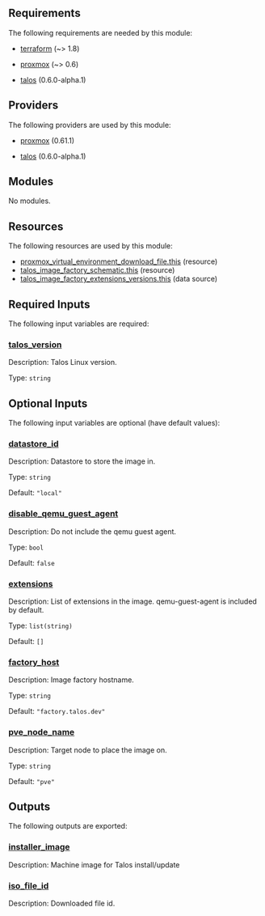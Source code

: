 <!-- BEGIN_TF_DOCS -->
## Requirements

The following requirements are needed by this module:

- <a name="requirement_terraform"></a> [terraform](#requirement\_terraform) (~> 1.8)

- <a name="requirement_proxmox"></a> [proxmox](#requirement\_proxmox) (~> 0.6)

- <a name="requirement_talos"></a> [talos](#requirement\_talos) (0.6.0-alpha.1)

## Providers

The following providers are used by this module:

- <a name="provider_proxmox"></a> [proxmox](#provider\_proxmox) (0.61.1)

- <a name="provider_talos"></a> [talos](#provider\_talos) (0.6.0-alpha.1)

## Modules

No modules.

## Resources

The following resources are used by this module:

- [proxmox_virtual_environment_download_file.this](https://registry.terraform.io/providers/bpg/proxmox/latest/docs/resources/virtual_environment_download_file) (resource)
- [talos_image_factory_schematic.this](https://registry.terraform.io/providers/siderolabs/talos/0.6.0-alpha.1/docs/resources/image_factory_schematic) (resource)
- [talos_image_factory_extensions_versions.this](https://registry.terraform.io/providers/siderolabs/talos/0.6.0-alpha.1/docs/data-sources/image_factory_extensions_versions) (data source)

## Required Inputs

The following input variables are required:

### <a name="input_talos_version"></a> [talos\_version](#input\_talos\_version)

Description: Talos Linux version.

Type: `string`

## Optional Inputs

The following input variables are optional (have default values):

### <a name="input_datastore_id"></a> [datastore\_id](#input\_datastore\_id)

Description: Datastore to store the image in.

Type: `string`

Default: `"local"`

### <a name="input_disable_qemu_guest_agent"></a> [disable\_qemu\_guest\_agent](#input\_disable\_qemu\_guest\_agent)

Description: Do not include the qemu guest agent.

Type: `bool`

Default: `false`

### <a name="input_extensions"></a> [extensions](#input\_extensions)

Description: List of extensions in the image. qemu-guest-agent is included by default.

Type: `list(string)`

Default: `[]`

### <a name="input_factory_host"></a> [factory\_host](#input\_factory\_host)

Description: Image factory hostname.

Type: `string`

Default: `"factory.talos.dev"`

### <a name="input_pve_node_name"></a> [pve\_node\_name](#input\_pve\_node\_name)

Description: Target node to place the image on.

Type: `string`

Default: `"pve"`

## Outputs

The following outputs are exported:

### <a name="output_installer_image"></a> [installer\_image](#output\_installer\_image)

Description: Machine image for Talos install/update

### <a name="output_iso_file_id"></a> [iso\_file\_id](#output\_iso\_file\_id)

Description: Downloaded file id.
<!-- END_TF_DOCS -->